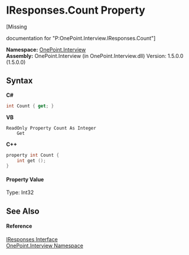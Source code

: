 # IResponses.Count Property 
 

\[Missing <summary> documentation for "P:OnePoint.Interview.IResponses.Count"\]

**Namespace:**&nbsp;<a href="N_OnePoint_Interview">OnePoint.Interview</a><br />**Assembly:**&nbsp;OnePoint.Interview (in OnePoint.Interview.dll) Version: 1.5.0.0 (1.5.0.0)

## Syntax

**C#**<br />
``` C#
int Count { get; }
```

**VB**<br />
``` VB
ReadOnly Property Count As Integer
	Get
```

**C++**<br />
``` C++
property int Count {
	int get ();
}
```


#### Property Value
Type: Int32

## See Also


#### Reference
<a href="T_OnePoint_Interview_IResponses">IResponses Interface</a><br /><a href="N_OnePoint_Interview">OnePoint.Interview Namespace</a><br />